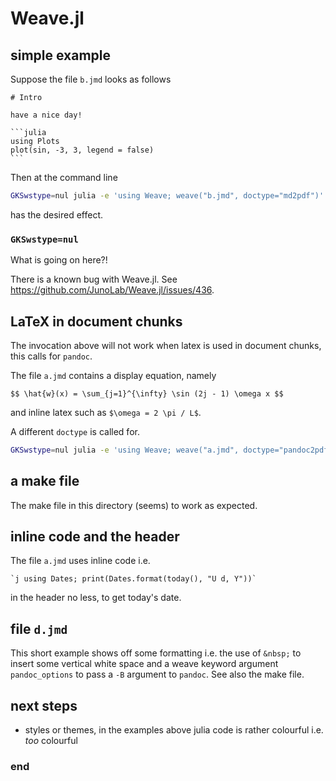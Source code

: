# Weave.jl

## simple example

Suppose the file `b.jmd` looks as follows


    # Intro

    have a nice day!

    ```julia
    using Plots
    plot(sin, -3, 3, legend = false)
    ```

Then at the command line

```sh
GKSwstype=nul julia -e 'using Weave; weave("b.jmd", doctype="md2pdf")' 
```

has the desired effect.

### `GKSwstype=nul`

What is going on here?!

There is a known bug with Weave.jl. See https://github.com/JunoLab/Weave.jl/issues/436.

## LaTeX in document chunks

The invocation above will not work when latex is used in document chunks, this calls for `pandoc`.

The file `a.jmd` contains a display equation, namely


    $$ \hat{w}(x) = \sum_{j=1}^{\infty} \sin (2j - 1) \omega x $$ 

and inline latex such as `$\omega = 2 \pi / L$`.

A different `doctype` is called for. 

```sh
GKSwstype=nul julia -e 'using Weave; weave("a.jmd", doctype="pandoc2pdf")' 
```

## a make file

The make file in this directory (seems) to work as expected.

## inline code and the header

The file `a.jmd` uses inline code i.e. 

    `j using Dates; print(Dates.format(today(), "U d, Y"))` 

in the header no less, to get today's date.

## file `d.jmd`

This short example shows off some formatting i.e. the use of `&nbsp;` to insert some vertical white space and a weave keyword argument `pandoc_options` to pass a `-B` argument to `pandoc`. See also the make file.

## next steps
 - styles or themes, in the examples above julia code is rather colourful i.e. _too_ colourful


### end
